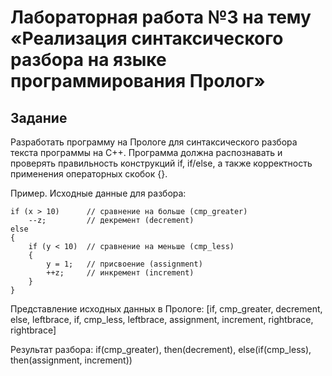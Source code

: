 # Лабораторная работа №3 на тему «Реализация синтаксического разбора на языке программирования Пролог»

## Задание
Разработать программу на Прологе для синтаксического разбора текста программы на C++. Программа должна распознавать и
проверять правильность конструкций if, if/else, а также корректность применения операторных скобок {}.

Пример. Исходные данные для разбора:  
```
if (x > 10)      // сравнение на больше (cmp_greater)
    --z;         // декремент (decrement)
else
{
    if (y < 10)	 // сравнение на меньше (cmp_less)
    {
        y = 1;	 // присвоение (assignment)
        ++z;	 // инкремент (increment)
    }
}
```
Представление исходных данных в Прологе:
[if, cmp_greater, decrement, else, leftbrace, if, cmp_less, leftbrace, assignment, increment, rightbrace, rightbrace]

Результат разбора:
if(cmp_greater), then(decrement), else(if(cmp_less), then(assignment, increment))

